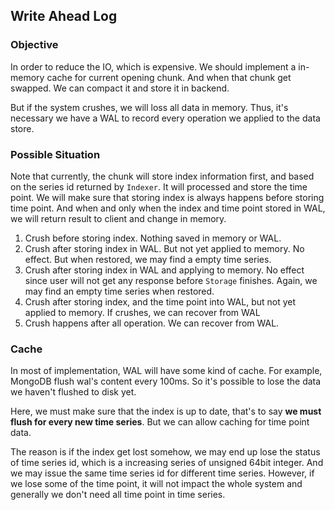 ## Write Ahead Log
### Objective
In order to reduce the IO, which is expensive. We should implement a in-memory cache for current opening chunk. And when that chunk get swapped. We can compact it and store it in backend. 

But if the system crushes, we will loss all data in memory. Thus, it's necessary we have a WAL to record every operation we applied to the data store.

### Possible Situation
Note that currently, the chunk will store index information first, and based on the series id returned by `Indexer`. It will processed and store the time point. We will make sure that storing index is always happens before storing time point. And when and only when the index and time point stored in WAL, we will return result to client and change in memory.

1. Crush before storing index. Nothing saved in memory or WAL.
2. Crush after storing index in WAL. But not yet applied to memory. No effect. But when restored, we may find a empty time series.
3. Crush after storing index in WAL and applying to memory. No effect since user will not get any response before `Storage` finishes. Again, we may find an empty time series when restored. 
4. Crush after storing index, and the time point into WAL, but not yet applied to memory. If crushes, we can recover from WAL
5. Crush happens after all operation. We can recover from WAL.

### Cache
In most of implementation, WAL will have some kind of cache. For example, MongoDB flush wal's content every 100ms. So it's possible to lose the data we haven't flushed to disk yet. 

Here, we must make sure that the index is up to date, that's to say **we must flush for every new time series**. But we can allow caching for time point data. 

The reason is if the index get lost somehow, we may end up lose the status of time series id, which is a increasing series of unsigned 64bit integer. And we may issue the same time series id for different time series. However, if we lose some of the time point, it will not impact the whole system and generally we don't need all time point in time series.